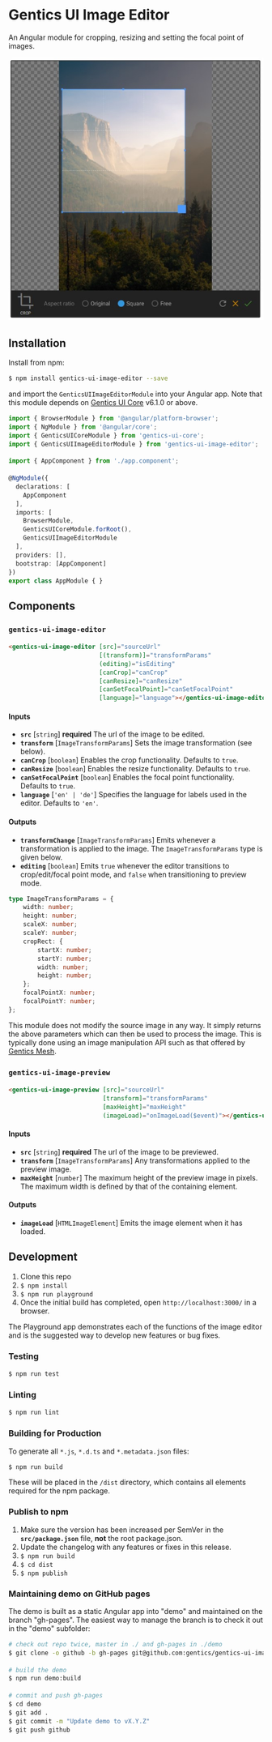 # Gentics UI Image Editor

An Angular module for cropping, resizing and setting the focal point of images.

![Screenshot](./screenshot.jpg)

## Installation

Install from npm:

```bash
$ npm install gentics-ui-image-editor --save
```

and import the `GenticsUIImageEditorModule` into your Angular app. Note that this module depends on [Gentics UI Core](https://github.com/gentics/gentics-ui-core) v6.1.0 or above.

```TypeScript
import { BrowserModule } from '@angular/platform-browser';
import { NgModule } from '@angular/core';
import { GenticsUICoreModule } from 'gentics-ui-core';
import { GenticsUIImageEditorModule } from 'gentics-ui-image-editor';

import { AppComponent } from './app.component';

@NgModule({
  declarations: [
    AppComponent
  ],
  imports: [
    BrowserModule,
    GenticsUICoreModule.forRoot(),
    GenticsUIImageEditorModule
  ],
  providers: [],
  bootstrap: [AppComponent]
})
export class AppModule { }
```

## Components

### `gentics-ui-image-editor`

```HTML
<gentics-ui-image-editor [src]="sourceUrl"
                         [(transform)]="transformParams"
                         (editing)="isEditing"
                         [canCrop]="canCrop"
                         [canResize]="canResize"
                         [canSetFocalPoint]="canSetFocalPoint"
                         [language]="language"></gentics-ui-image-editor>
```

#### Inputs

* **`src`** [`string`] **required** The url of the image to be edited.
* **`transform`** [`ImageTransformParams`] Sets the image transformation (see below).
* **`canCrop`** [`boolean`] Enables the crop functionality. Defaults to `true`.
* **`canResize`** [`boolean`] Enables the resize functionality. Defaults to `true`.
* **`canSetFocalPoint`** [`boolean`] Enables the focal point functionality. Defaults to `true`.
* **`language`** [`'en' | 'de'`] Specifies the language for labels used in the editor. Defaults to `'en'`.

#### Outputs

* **`transformChange`** [`ImageTransformParams`] Emits whenever a transformation is applied to the image. The `ImageTransformParams` type is given below.
* **`editing`** [`boolean`] Emits `true` whenever the editor transitions to crop/edit/focal point mode, and `false` when transitioning to preview mode.

```TypeScript
type ImageTransformParams = {
    width: number;
    height: number;
    scaleX: number;
    scaleY: number;
    cropRect: {
        startX: number;
        startY: number;
        width: number;
        height: number;
    };
    focalPointX: number;
    focalPointY: number;
};
```

This module does not modify the source image in any way. It simply returns the above parameters which can then be used to process the image. This is typically done using an image manipulation API such as that offered by [Gentics Mesh](https://getmesh.io/docs/beta/features.html#imagemanipulation).


### `gentics-ui-image-preview`

```HTML
<gentics-ui-image-preview [src]="sourceUrl"
                          [transform]="transformParams"
                          [maxHeight]="maxHeight"
                          (imageLoad)="onImageLoad($event)"></gentics-ui-image-preview>
```
#### Inputs

* **`src`** [`string`] **required** The url of the image to be previewed.
* **`transform`** [`ImageTransformParams`] Any transformations applied to the preview image.
* **`maxHeight`** [`number`] The maximum height of the preview image in pixels. The maximum width is defined by that of the containing element.

#### Outputs

* **`imageLoad`** [`HTMLImageElement`] Emits the image element when it has loaded.

## Development

1. Clone this repo
2. `$ npm install`
3. `$ npm run playground`
4. Once the initial build has completed, open `http://localhost:3000/` in a browser.

The Playground app demonstrates each of the functions of the image editor and is the suggested way to develop new features or bug fixes.

### Testing
```bash
$ npm run test
```

### Linting
```bash
$ npm run lint
```

### Building for Production
To generate all `*.js`, `*.d.ts` and `*.metadata.json` files:

```bash
$ npm run build
```

These will be placed in the `/dist` directory, which contains all elements required for the npm package.

### Publish to npm

1. Make sure the version has been increased per SemVer in the **`src/package.json`** file, **not** the root package.json.
2. Update the changelog with any features or fixes in this release.
3. `$ npm run build`
4. `$ cd dist`
5. `$ npm publish`

### Maintaining demo on GitHub pages

The demo is built as a static Angular app into "demo" and maintained on the branch "gh-pages".
The easiest way to manage the branch is to check it out in the "demo" subfolder:

```sh
# check out repo twice, master in ./ and gh-pages in ./demo
$ git clone -o github -b gh-pages git@github.com:gentics/gentics-ui-image-editor ./demo

# build the demo
$ npm run demo:build

# commit and push gh-pages
$ cd demo
$ git add .
$ git commit -m "Update demo to vX.Y.Z"
$ git push github
```
